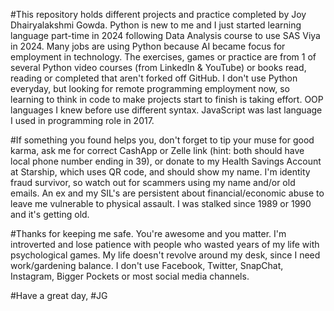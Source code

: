 #This repository holds different projects and practice completed by Joy Dhairyalakshmi Gowda. Python is new to me and I just started learning language part-time in 2024 following Data Analysis course to use SAS Viya in 2024. Many jobs are using Python because AI became focus for employment in technology. The exercises, games or practice are from 1 of several Python video courses (from LinkedIn & YouTube) or books read, reading or completed that aren't forked off GitHub. I don't use Python everyday, but looking for remote programming employment now, so learning to think in code to make projects start to finish is taking effort. OOP languages I knew before use different syntax. JavaScript was last language I used in programming role in 2017. 

#If something you found helps you, don't forget to tip your muse for good karma, ask me for correct CashApp or Zelle link (hint: both should have local phone number ending in 39), or donate to my Health Savings Account at Starship, which uses QR code, and should show my name. I'm identity fraud survivor, so watch out for scammers using my name and/or old emails. An ex and my SIL's are persistent about financial/economic abuse to leave me vulnerable to physical assault. I was stalked since 1989 or 1990 and it's getting old.  

#Thanks for keeping me safe. You're awesome and you matter. I'm introverted and lose patience with people who wasted years of my life with psychological games. My life doesn't revolve around my desk, since I need work/gardening balance. I don't use Facebook, Twitter, SnapChat, Instagram, Bigger Pockets or most social media channels. 

#Have a great day,
#JG
